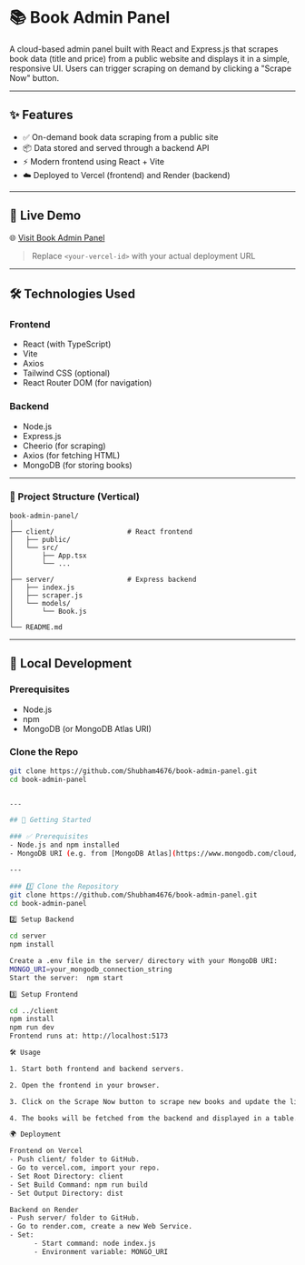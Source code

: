 # 📚 Book Admin Panel

A cloud-based admin panel built with React and Express.js that scrapes book data (title and price) from a public website and displays it in a simple, responsive UI. Users can trigger scraping on demand by clicking a "Scrape Now" button.

---

## ✨ Features

- ✅ On-demand book data scraping from a public site
- 📦 Data stored and served through a backend API
- ⚡ Modern frontend using React + Vite
- ☁️ Deployed to Vercel (frontend) and Render (backend)

---

## 🚀 Live Demo

🌐 [Visit Book Admin Panel](https://book-admin-panel-<your-vercel-id>.vercel.app)

> Replace `<your-vercel-id>` with your actual deployment URL

---

## 🛠️ Technologies Used

### Frontend
- React (with TypeScript)
- Vite
- Axios
- Tailwind CSS (optional)
- React Router DOM (for navigation)

### Backend
- Node.js
- Express.js
- Cheerio (for scraping)
- Axios (for fetching HTML)
- MongoDB (for storing books)

---

### 📁 Project Structure (Vertical)

```
book-admin-panel/
│
├── client/                  # React frontend
│   ├── public/
│   └── src/
│       ├── App.tsx
│       └── ...
│
├── server/                  # Express backend
│   ├── index.js
│   ├── scraper.js
│   └── models/
│       └── Book.js
│
└── README.md
```

---

## 🧪 Local Development

### Prerequisites
- Node.js
- npm
- MongoDB (or MongoDB Atlas URI)

### Clone the Repo

```bash
git clone https://github.com/Shubham4676/book-admin-panel.git
cd book-admin-panel


---

## 🚀 Getting Started

### ✅ Prerequisites
- Node.js and npm installed
- MongoDB URI (e.g. from [MongoDB Atlas](https://www.mongodb.com/cloud/atlas))

---

### 1️⃣ Clone the Repository
git clone https://github.com/Shubham4676/book-admin-panel.git
cd book-admin-panel

2️⃣ Setup Backend

cd server
npm install

Create a .env file in the server/ directory with your MongoDB URI:
MONGO_URI=your_mongodb_connection_string
Start the server:  npm start

3️⃣ Setup Frontend

cd ../client
npm install
npm run dev
Frontend runs at: http://localhost:5173

🛠 Usage

1. Start both frontend and backend servers.

2. Open the frontend in your browser.

3. Click on the Scrape Now button to scrape new books and update the list.

4. The books will be fetched from the backend and displayed in a table.

🌍 Deployment

Frontend on Vercel
- Push client/ folder to GitHub.
- Go to vercel.com, import your repo.
- Set Root Directory: client
- Set Build Command: npm run build
- Set Output Directory: dist

Backend on Render
- Push server/ folder to GitHub.
- Go to render.com, create a new Web Service.
- Set:
      - Start command: node index.js
      - Environment variable: MONGO_URI













